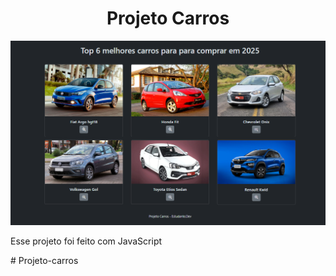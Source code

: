 <h1 align="center"> Projeto Carros </h1>

<p align="center">
  <img src="./design/design.PNG" alt="Jornada dev | projeto carros">
</p>

Esse projeto foi feito com JavaScript

#   P r o j e t o - c a r r o s 
